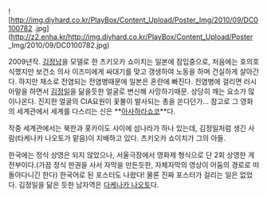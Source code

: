 ![http://img.diyhard.co.kr/PlayBox/Content_Upload/Poster_Img/2010/09/DC0100782
.jpg](http://z2.enha.kr/http://img.diyhard.co.kr/PlayBox/Content_Upload/Poster
_Img/2010/09/DC0100782.jpg)

2009년작. [김정남](%EA%B9%80%EC%A0%95%EB%82%A8.md)을 모델로 한 츠키오카 쇼이치는 일본에 잠입중으로,
처음에는 호의호식했지만 보건소 의사 이즈미에게 싸대기를 맞고 갱생하여 노동을 하며 건실하게 살아간다. 하지만 채소로 전염되는 전염병때문에
일본은 혼란에 빠진다. 전염병에 걸리면 러시아말을 하면서 [김정일](%EA%B9%80%EC%A0%95%EC%9D%BC.md)을 닮을듯한
얼굴로 변신해 사망하기때문. 상당히 깨는 요소가 많이나온다. 진지한 얼굴의 CIA요원이 꽃불이 발사되는 총을 쏜다던가... 참고로 그 영화의
세계관에서 세계를 다스리는 신은 **[아사하라쇼코](%EC%95%84%EC%82%AC%ED%95%98%EB%9D%BC%20%EC%87%BC%EC%BD%94.md)**다.

작중 세계관에서는 북한과 홋카이도 사이에 섬나라가 하나 있는데, 김정일처럼 생긴 사람(타케나카 나오토가 맡음)이 지배하고 있다. 츠키오카
쇼이치가 그의 아들.  

한국에는 정식 상영은 되지 않았으나, 서울극장에서 영화제 형식으로 단 2회 상영한 게 전부이다.(가끔 정식 판권을 사서 자막을 만든듯한,
자체자막의 영상이 어둠의 경로로 떠돌아다니긴 한다) 한국어로 된 포스터도 나왔다! 물론 진짜 포스터가 걸리는 일은 없었다. 김정일을 닮은
듯한 남자역은 [다케나카 나오토](%EB%8B%A4%EC%BC%80%EB%82%98%EC%B9%B4%20%EB%82%98%EC%98%A4%ED%86%A0.md)다.

